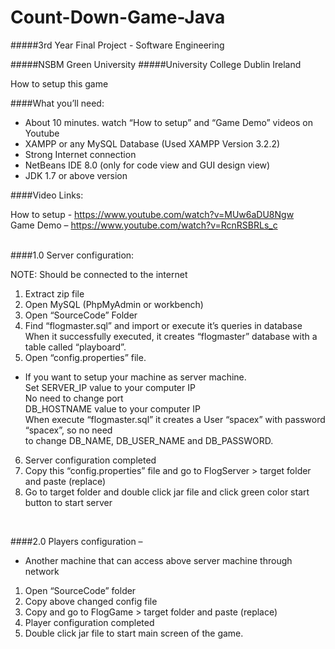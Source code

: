 # Count-Down-Game-Java

#####3rd Year Final Project - Software Engineering

#####NSBM Green University
#####University College Dublin Ireland


How to setup this game

####What you’ll need:

* About 10 minutes. watch “How to setup” and “Game Demo” videos on Youtube <br>
* XAMPP or any MySQL Database (Used XAMPP Version 3.2.2)<br>
* Strong Internet connection<br>
* NetBeans IDE 8.0 (only for code view and GUI design view)<br>
* JDK 1.7 or above version<br>

####Video Links:

How to setup - https://www.youtube.com/watch?v=MUw6aDU8Ngw<br>
Game Demo – https://www.youtube.com/watch?v=RcnRSBRLs_c<br>
<br>

####1.0 Server configuration:

NOTE: Should be connected to the internet

1. Extract zip file<br>
2. Open MySQL (PhpMyAdmin or workbench)<br>
3. Open “SourceCode” Folder<br>
4. Find “flogmaster.sql” and import or execute it’s queries in database<br>
   When it successfully executed, it creates “flogmaster” database with a table called “playboard”.<br>
5. Open “config.properties” file.<br>
* If you want to setup your machine as server machine.<br>
Set SERVER_IP value to your computer IP<br>
No need to change port<br>
DB_HOSTNAME value to your computer IP<br>
When execute “flogmaster.sql” it creates a User “spacex” with password “spacex”, so no need<br>
to change DB_NAME, DB_USER_NAME and DB_PASSWORD.<br>
6. Server configuration completed<br>
7. Copy this “config.properties” file and go to FlogServer > target folder and paste (replace)<br>
8. Go to target folder and double click jar file and click green color start button to start server<br>
<br>

####2.0 Players configuration –

* Another machine that can access above server machine through network<br>

1. Open “SourceCode” folder<br>
2. Copy above changed config file<br>
3. Copy and go to FlogGame > target folder and paste (replace)<br>
4. Player configuration completed<br>
5. Double click jar file to start main screen of the game.<br>
